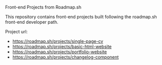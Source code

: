Front-end Projects from Roadmap.sh

This repository contains front-end projects built following the roadmap.sh front-end developer path.

Project url:
- https://roadmap.sh/projects/single-page-cv
- https://roadmap.sh/projects/basic-html-website
- https://roadmap.sh/projects/portfolio-website
- https://roadmap.sh/projects/changelog-component
